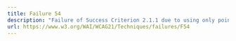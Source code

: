 ```yaml
---
title: Failure 54
description: "Failure of Success Criterion 2.1.1 due to using only pointing-device-specific event handlers (including gesture) for a function"
url: https://www.w3.org/WAI/WCAG21/Techniques/failures/F54
---
```

